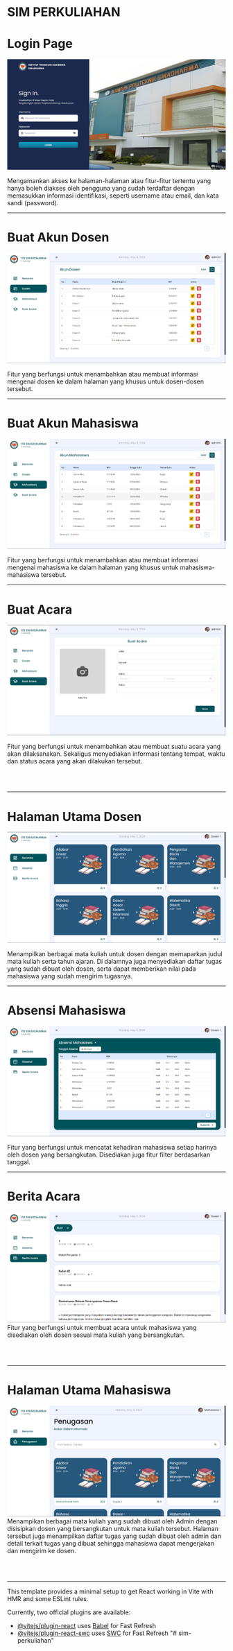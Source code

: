 # SIM PERKULIAHAN

<h1>Login Page</h1>

![Login Page](images/Login.png)

Mengamankan akses ke halaman-halaman atau fitur-fitur tertentu yang hanya boleh diakses oleh pengguna yang sudah terdaftar dengan memasukkan informasi identifikasi, seperti username atau email, dan kata sandi (password).

<hr>

<h1>Buat Akun Dosen</h1>

![Admin Page](images/AdminDosen.png)

Fitur yang berfungsi untuk menambahkan atau membuat informasi mengenai dosen ke dalam halaman yang khusus untuk dosen-dosen tersebut.

<hr>

<h1>Buat Akun Mahasiswa</h1>

![Admin Page](images/AdminMahasiswa.png)

Fitur yang berfungsi untuk menambahkan atau membuat informasi mengenai mahasiswa ke dalam halaman yang khusus untuk mahasiswa-mahasiswa tersebut.

<hr>

<h1>Buat Acara</h1>

![Admin Page](images/AdminAcara.png)

Fitur yang berfungsi untuk menambahkan atau membuat suatu acara yang akan dilaksanakan. Sekaligus menyediakan informasi tentang tempat, waktu dan status acara yang akan dilakukan tersebut.

<br></br>

<hr>

<h1>Halaman Utama Dosen</h1>

![Dosen Page](images/DosenDashboard.png)

Menampilkan berbagai mata kuliah untuk dosen dengan memaparkan judul mata kuliah serta tahun ajaran. Di dalamnya juga menyediakan daftar tugas yang sudah dibuat oleh dosen, serta dapat memberikan nilai pada mahasiswa yang sudah mengirim tugasnya.

<hr>

<h1>Absensi Mahasiswa</h1>

![Dosen Page](images/DosenAbsensi.png)

Fitur yang berfungsi untuk mencatat kehadiran mahasiswa setiap harinya oleh dosen yang bersangkutan. Disediakan juga fitur filter berdasarkan tanggal.

<hr>

<h1>Berita Acara</h1>

![Dosen Page](images/DosenBerita.png)
Fitur yang berfungsi untuk membuat acara untuk mahasiswa yang disediakan oleh dosen sesuai mata kuliah yang bersangkutan.

<br></br>

<hr>

<h1>Halaman Utama Mahasiswa</h1>

![Dosen Page](images/MahasiswaPenugasan.png)
Menampikan berbagai mata kuliah yang sudah dibuat oleh Admin dengan disisipkan dosen yang bersangkutan untuk mata kuliah tersebut. Halaman tersebut juga menampilkan daftar tugas yang sudah dibuat oleh admin dan detail terkait tugas yang dibuat sehingga mahasiswa dapat mengerjakan dan mengirim ke dosen.

<br></br>

<hr>

This template provides a minimal setup to get React working in Vite with HMR and some ESLint rules.

Currently, two official plugins are available:

- [@vitejs/plugin-react](https://github.com/vitejs/vite-plugin-react/blob/main/packages/plugin-react/README.md) uses [Babel](https://babeljs.io/) for Fast Refresh
- [@vitejs/plugin-react-swc](https://github.com/vitejs/vite-plugin-react-swc) uses [SWC](https://swc.rs/) for Fast Refresh
  "# sim-perkuliahan"
